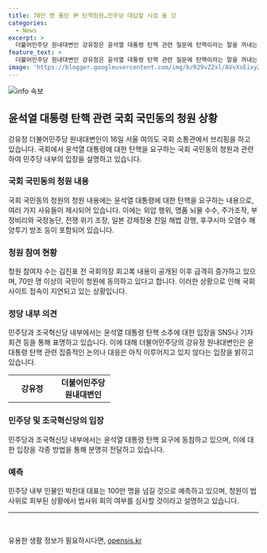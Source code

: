 ```yaml
---
title: 70만 명 몰린 尹 탄핵청원…민주당 대답할 시점 올 것
categories:
  - News
excerpt: >
  더불어민주당 원내대변인 강유정은 윤석열 대통령 탄핵 관련 질문에 탄핵이라는 말을 꺼내는 순간 효력이 발생할 수 있는 의제가 되기 때문에 지금 그 부분에 대해 집중적으로 이야기하거나 대응하고 있진 않다고 밝혔다. 윤 대통령 탄핵을 요구하는 국민동의청원의 청원인은 다양한 이유를 제시하며 100만 명 동의를 넘길 것으로 전망되고, 국회 사이트도 늦은 접속을 보이고 있다. 정치인들은 SNS를 통해 이에 대한 입장을 밝히고 있다.
feature_text: >
  더불어민주당 원내대변인 강유정은 윤석열 대통령 탄핵 관련 질문에 탄핵이라는 말을 꺼내는 순간 효력이 발생할 수 있는 의제가 되기 때문에 지금 그 부분에 대해 집중적으로 이야기하거나 대응하고 있진 않다고 밝혔다. 윤 대통령 탄핵을 요구하는 국민동의청원의 청원인은 다양한 이유를 제시하며 100만 명 동의를 넘길 것으로 전망되고, 국회 사이트도 늦은 접속을 보이고 있다. 정치인들은 SNS를 통해 이에 대한 입장을 밝히고 있다.
image: 'https://blogger.googleusercontent.com/img/b/R29vZ2xl/AVvXsEixyZcFfHzMRdzZMjFBmAUKJYCLCGyLL1o632UiGVXcaFdKo_bkvkuCioo0uUKlGfBVcT3P84aROyZIXSBEx3Aw5nCQ3pTgDom1WDC4m8eifvWiAmWEEVb4x6G_l8C0QH225ldMjyaFvpxGEBGNO37VmDTDMHGhJPq73UglMfDca1-0aw/s1600/blogspot.png'
---
```


<p><img src="https://blogger.googleusercontent.com/img/b/R29vZ2xl/AVvXsEixyZcFfHzMRdzZMjFBmAUKJYCLCGyLL1o632UiGVXcaFdKo_bkvkuCioo0uUKlGfBVcT3P84aROyZIXSBEx3Aw5nCQ3pTgDom1WDC4m8eifvWiAmWEEVb4x6G_l8C0QH225ldMjyaFvpxGEBGNO37VmDTDMHGhJPq73UglMfDca1-0aw/s1600/blogspot.png" alt="info 속보" /></p>

<h2 data-ke-size="size26">윤석열 대통령 탄핵 관련 국회 국민동의 청원 상황</h2>

<p data-ke-size="size16">강유정 더불어민주당 원내대변인이 16일 서울 여의도 국회 소통관에서 브리핑을 하고 있습니다. 국회에서 윤석열 대통령에 대한 탄핵을 요구하는 국회 국민동의 청원과 관련하여 민주당 내부의 입장을 설명하고 있습니다.</p>

<h3>국회 국민동의 청원 내용</h3>

<p data-ke-size="size16">국회 국민동의 청원의 청원 내용에는 윤석열 대통령에 대한 탄핵을 요구하는 내용으로, 여러 가지 사유들이 제시되어 있습니다. 이에는 외압 행위, 명품 뇌물 수수, 주가조작, 부정비리와 국정농단, 전쟁 위기 조장, 일본 강제징용 친일 해법 강행, 후쿠시마 오염수 해양투기 방조 등이 포함되어 있습니다.</p>

<h3>청원 참여 현황</h3>

<p data-ke-size="size16">청원 참여자 수는 김진표 전 국회의장 회고록 내용이 공개된 이후 급격히 증가하고 있으며, 70만 명 이상의 국민이 청원에 동의하고 있다고 합니다. 이러한 상황으로 인해 국회 사이트 접속이 지연되고 있는 상황입니다.</p>

<h3>정당 내부 의견</h3>

<p data-ke-size="size16">민주당과 조국혁신당 내부에서는 윤석열 대통령 탄핵 소추에 대한 입장을 SNS나 기자회견 등을 통해 표명하고 있습니다. 이에 대해 더불어민주당의 강유정 원내대변인은 윤 대통령 탄핵 관련 집중적인 논의나 대응은 아직 이루어지고 있지 않다는 입장을 밝히고 있습니다.</p>

<table>
  <colgroup>
    <col width="96" style="width:72pt" />
    <col width="110" style="width:82pt" />
  </colgroup>
  <tbody>
    <tr>
      <td style="text-align: center; height: 17px;"><b>강유정</b></td>
      <td style="text-align: center; height: 17px;"><b>더불어민주당 원내대변인</b></td>
    </tr>
  </tbody>
</table>

<h3>민주당 및 조국혁신당의 입장</h3>

<p data-ke-size="size16">민주당과 조국혁신당 내부에서는 윤석열 대통령 탄핵 요구에 동참하고 있으며, 이에 대한 입장을 각종 방법을 통해 분명히 전달하고 있습니다.</p>

<h3>예측</h3>

<p data-ke-size="size16">민주당 내부 인물인 박찬대 대표는 100만 명을 넘길 것으로 예측하고 있으며, 청원이 법사위로 회부된 상황에서 법사위 회의 여부를 심사할 것이라고 설명하고 있습니다.</p>

<hr data-ke-size="size16" />

<p data-ke-size="size16">&nbsp;</p>
유용한 생활 정보가 필요하시다면, <a href="https://opensis.kr" rel="dofollow">opensis.kr</a>


